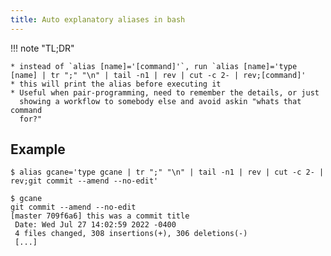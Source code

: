 ```yaml
---
title: Auto explanatory aliases in bash
---
```


!!! note "TL;DR"

    * instead of `alias [name]='[command]'`, run `alias [name]='type [name] | tr ";" "\n" | tail -n1 | rev | cut -c 2- | rev;[command]'
    * this will print the alias before executing it
    * Useful when pair-programming, need to remember the details, or just
      showing a workflow to somebody else and avoid askin "whats that command
      for?"


## Example

```console
$ alias gcane='type gcane | tr ";" "\n" | tail -n1 | rev | cut -c 2- | rev;git commit --amend --no-edit'
```

```console
$ gcane
git commit --amend --no-edit
[master 709f6a6] this was a commit title
 Date: Wed Jul 27 14:02:59 2022 -0400
 4 files changed, 308 insertions(+), 306 deletions(-)
 [...]
```
